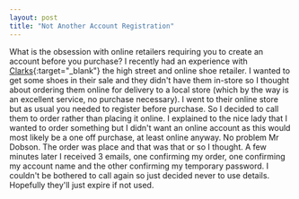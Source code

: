 ```yaml
---
layout: post
title: "Not Another Account Registration"
---
```


What is the obsession with online retailers requiring you to create an account before you purchase?
I recently had an experience with [Clarks](http://www.clarks.co.uk/){:target="_blank"} the high street and online shoe retailer. I wanted to get some shoes in their sale 
and they didn't have them in-store so I thought about ordering them online for delivery to a local store (which by the way is an excellent service, no purchase necessary). 
I went to their online store but as usual you needed to register before purchase. So I decided to call them to order rather than placing it online. I explained to the nice 
lady that I wanted to order something but I didn't want an online account as this would most likely be a one off purchase, at least online anyway. No problem Mr Dobson. 
The order was place and that was that or so I thought. A few minutes later I received 3 emails, one confirming my order, one confirming my account name and the other 
confirming my temporary password. I couldn't be bothered to call again so just decided never to use details. Hopefully they'll just expire if not used.